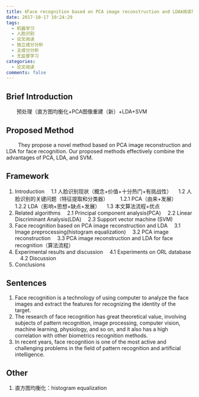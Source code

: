 ```yaml
---
title: 《Face recognition based on PCA image reconstruction and LDA》阅读笔记
date: 2017-10-17 19:24:29
tags:
  - 机器学习
  - 人脸识别
  - 论文阅读
  - 独立成分分析
  - 主成分分析
  - 无监督学习
categories:
  - 论文阅读
comments: false
---
```


## Brief Introduction
&emsp;&emsp;预处理（直方图均衡化+PCA图像重建（新）+LDA+SVM

## Proposed Method
&emsp;&emsp; They propose a novel method based on PCA image reconstruction and LDA for face recognition. Our proposed methods effectively combine the advantages of PCA, LDA, and SVM.

## Framework
1. Introduction
&emsp;1.1 人脸识别现状（概念+价值+十分热门+有挑战性）
&emsp;1.2 人脸识别的关键问题（特征提取和分类器）
&emsp;&emsp;1.2.1 PCA（由来+发展）
&emsp;&emsp;1.2.2 LDA（影响+思想+缺点+发展）
&emsp;1.3 本文算法流程+优点
2. Related algorithms
&emsp;2.1 Principal component analysis(PCA)
&emsp;2.2 Linear Discriminant Analysis(LDA)
&emsp;2.3 Support vector machine (SVM)
3. Face recognition based on PCA image reconstruction and LDA
&emsp;3.1 Image preprocessing(histogram equalization)
&emsp;3.2 PCA image reconstruction
&emsp;3.3 PCA image reconstruction and LDA for face recognition（算法流程）
4. Experimental results and discussion
&emsp;4.1 Experiments on ORL database
&emsp;4.2 Discussion
5. Conclusions

## Sentences
1. Face recognition is a technology of using computer to analyze the face images and extract the features for recognizing the identity of the target.
2. The research of face recognition has great theoretical value, involving subjects of pattern recognition, image processing, computer vision, machine learning, physiology, and so on, and it also has a high correlation with other biometrics recognition methods. 
3. In recent years, face recognition is one of the most active and challenging problems in the field of pattern recognition and artificial intelligence.

## Other
1. 直方图均衡化：histogram equalization